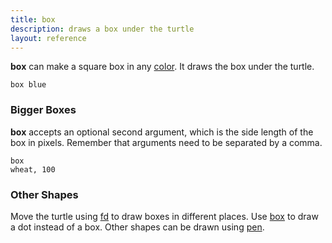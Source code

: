 ```yaml
---
title: box
description: draws a box under the turtle
layout: reference
---
```


<b>box</b> can make a square box in any <a href="colors.html">color</a>.
It draws the box under the turtle.

<code class="jumbo">box <span data-dfn="color">blue</span></code>

<script type="demo" height=99>
demo ->
  pause 1
  box blue
  pause 1
  label 'blue square &rarr;', 'left'
  pause 1
  speed 0.2
  animate
    opacity: .3
</script>

<h3>Bigger Boxes</h3>

<b>box</b> accepts an optional second argument, which is the side
length of the box in pixels.  Remember that arguments need to be
separated by a comma.

<code default class="jumbo">box <span data-dfn="color">wheat</span><span data-note="comma">,</span>&nbsp;<span data-dfn="size">100</span></code>

<script type="demo">
demo ->
  pause 1
  box wheat, 100
  pause 2
  plan ->
    p = new Pencil
    p.jump -50, 15
    p.pen black, 0.7
    p.bk 30
    p.jump 0, 15
    p.move 50
    p.label '100 px', 'top'
    p.move 50
    p.jump 0, 15
    p.bk 30
    p.pen null
    p.move -50, 15
    remove p
  speed 0.2
  animate opacity: .3
</script>

<h3>Other Shapes</h3>

<p>Move the turtle using <a href="fd.html">fd</a> to draw boxes in
different places.  Use <a href="dot.html">box</a> to draw a dot
instead of a box. Other shapes can be drawn using
<a href="pen.html">pen</a>.
